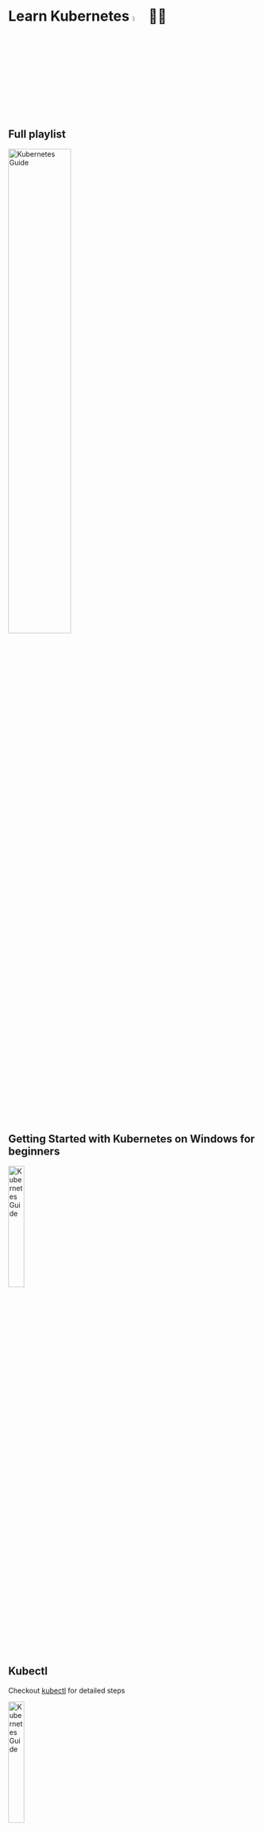 # Learn Kubernetes <img src="https://www.shareicon.net/data/128x128/2017/04/11/883708_media_512x512.png" alt="YouTube" width="5%" height="5%"> :hammer::wrench:

## Full playlist

<a href="https://www.youtube.com/playlist?list=PLHq1uqvAteVvUEdqaBeMK2awVThNujwMd" title="Kubernetes"><img src="https://i.ytimg.com/vi/8h4FoWK7tIA/hqdefault.jpg" width="50%" height="50%" alt="Kubernetes Guide" /></a>

## Getting Started with Kubernetes on Windows for beginners

<a href="https://www.youtube.com/watch?v=8h4FoWK7tIA" title="Kubernetes"><img src="https://i.ytimg.com/vi/8h4FoWK7tIA/hqdefault.jpg" width="25%" height="25%" alt="Kubernetes Guide" /></a>

## Kubectl

Checkout [kubectl](./kubectl.md) for detailed steps

<a href="https://www.youtube.com/watch?v=feLpGydQVio" title="Kubernetes"><img src="https://i.ytimg.com/vi/feLpGydQVio/hqdefault.jpg" width="25%" height="25%" alt="Kubernetes Guide" /></a>

## Deployments

Checkout [deployments](./deployments/readme.md) for detailed steps

<a href="https://www.youtube.com/watch?v=DMpEZEakYVc" title="Kubernetes"><img src="https://i.ytimg.com/vi/DMpEZEakYVc/hqdefault.jpg" width="25%" height="25%" alt="Kubernetes Guide" /></a>

## Configuration Management

<a href="https://www.youtube.com/watch?v=o-gXx7r7Rz4" title="Kubernetes"><img src="https://i.ytimg.com/vi/o-gXx7r7Rz4/hqdefault.jpg" width="25%" height="25%" alt="Kubernetes Guide" /></a>

## Secret Management

<a href="https://www.youtube.com/watch?v=o36yTfGDmZ0" title="Kubernetes"><img src="https://i.ytimg.com/vi/o36yTfGDmZ0/hqdefault.jpg" width="25%" height="25%" alt="Kubernetes Guide" /></a>

## Services

<a href="https://www.youtube.com/watch?v=xhva6DeKqVU" title="Kubernetes"><img src="https://i.ytimg.com/vi/xhva6DeKqVU/hqdefault.jpg" width="25%" height="25%" alt="Kubernetes Guide" /></a>

## Ingress

<a href="https://www.youtube.com/watch?v=u948CURLDJA" title="Kubernetes"><img src="https://i.ytimg.com/vi/u948CURLDJA/hqdefault.jpg" width="25%" height="25%" alt="Kubernetes Guide" /></a>
<a href="https://www.youtube.com/watch?v=izWCkcJAzBw" title="Kubernetes"><img src="https://i.ytimg.com/vi/izWCkcJAzBw/hqdefault.jpg" width="25%" height="25%" alt="Kubernetes Guide" /></a>

## StatefulSets

<a href="https://www.youtube.com/watch?v=zj6r_EEhv6s" title="Kubernetes"><img src="https://i.ytimg.com/vi/zj6r_EEhv6s/hqdefault.jpg" width="25%" height="25%" alt="Kubernetes Guide" /></a>

## Persistent Volumes

<a href="https://www.youtube.com/watch?v=ZxC6FwEc9WQ" title="Kubernetes"><img src="https://i.ytimg.com/vi/ZxC6FwEc9WQ/hqdefault.jpg" width="25%" height="25%" alt="Kubernetes Guide" /></a>

## Manage YAML

<a href="https://www.youtube.com/watch?v=5gsHYdiD6v8" title="Kubernetes"><img src="https://i.ytimg.com/vi/5gsHYdiD6v8/hqdefault.jpg" width="25%" height="25%" alt="Kubernetes Guide" /></a>


"# kubernetes" 
